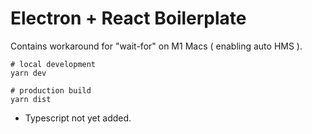 # Electron + React Boilerplate
Contains workaround for "wait-for" on M1 Macs ( enabling auto HMS ).

```shell
# local development
yarn dev
```

```shell
# production build
yarn dist
```

- Typescript not yet added.